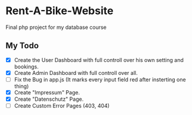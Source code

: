 # Rent-A-Bike-Website
 Final php project for my database course

## My Todo

- [x] Create the User Dashboard with full controll over his own setting and bookings.
- [x] Create Admin Dashboard with full controll over all.
- [ ] Fix the Bug in app.js (It marks every input field red after insterting one thing)
- [x] Create "Impressum" Page.
- [x] Create "Datenschutz" Page.
- [ ] Create Custom Error Pages (403, 404)
